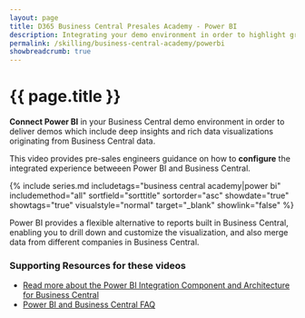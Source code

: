 ```yaml
---
layout: page
title: D365 Business Central Presales Academy - Power BI
description: Integrating your demo environment in order to highlight graphs, charts and rich visualizations through Power BI
permalink: /skilling/business-central-academy/powerbi
showbreadcrumb: true
---
```


# {{ page.title }}

**Connect Power BI** in your Business Central demo environment in order to deliver demos which include deep insights and rich data visualizations originating from Business Central data. 

This video provides pre-sales engineers guidance on how to **configure** the integrated experience betweeen Power BI and Business Central.

{% include series.md 
    includetags="business central academy|power bi" includemethod="all" 
    sortfield="sorttitle" sortorder="asc" showdate="true" showtags="true" 
    visualstyle="normal" target="_blank" showlink="false"
%}

Power BI provides a flexible alternative to reports built in Business Central, enabling you to drill down and customize the visualization, and also merge data from different companies in Business Central.

### Supporting Resources for these videos

* [Read more about the Power BI Integration Component and Architecture for Business Central](https://docs.microsoft.com/en-us/dynamics365/business-central/admin-powerbi-overview)
* [Power BI and Business Central FAQ](https://docs.microsoft.com/en-us/dynamics365/business-central/power-bi-faq?tabs=general) 
